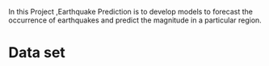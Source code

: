 In this Project ,Earthquake Prediction is to develop models to forecast the occurrence of earthquakes and predict the magnitude in a particular region.
# Data set
